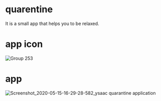 # quarentine


It is a small app that helps you to be relaxed.


# app icon 
![Group 253](https://user-images.githubusercontent.com/22550929/82108195-6d67e980-96f2-11ea-9b65-822736c416ab.png)



# app
![Screenshot_2020-05-15-16-29-28-582_ysaac quarantine application](https://user-images.githubusercontent.com/22550929/82108221-a56f2c80-96f2-11ea-95e5-9256f57b988c.jpg)
